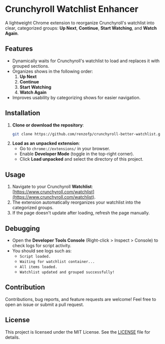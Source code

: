 # Crunchyroll Watchlist Enhancer

A lightweight Chrome extension to reorganize Crunchyroll's watchlist into clear, categorized groups: **Up Next**, **Continue**, **Start Watching**, and **Watch Again**.

## Features

- Dynamically waits for Crunchyroll's watchlist to load and replaces it with grouped sections.
- Organizes shows in the following order:
  1. **Up Next**
  2. **Continue**
  3. **Start Watching**
  4. **Watch Again**
- Improves usability by categorizing shows for easier navigation.

## Installation

1. **Clone or download the repository**:
   ```bash
   git clone https://github.com/renzofp/crunchyroll-better-watchlist.git
   ```
2. **Load as an unpacked extension**:
   - Go to `chrome://extensions/` in your browser.
   - Enable **Developer Mode** (toggle in the top-right corner).
   - Click **Load unpacked** and select the directory of this project.

## Usage

1. Navigate to your Crunchyroll **Watchlist**: [https://www.crunchyroll.com/watchlist](https://www.crunchyroll.com/watchlist).
2. The extension automatically reorganizes your watchlist into the categorized groups.
3. If the page doesn't update after loading, refresh the page manually.

## Debugging

- Open the **Developer Tools Console** (Right-click > Inspect > Console) to check logs for script activity.
- You should see logs such as:
  - `Script loaded.`
  - `Waiting for watchlist container...`
  - `All items loaded.`
  - `Watchlist updated and grouped successfully!`

## Contribution

Contributions, bug reports, and feature requests are welcome! Feel free to open an issue or submit a pull request.

## License

This project is licensed under the MIT License. See the [LICENSE](LICENSE) file for details.
